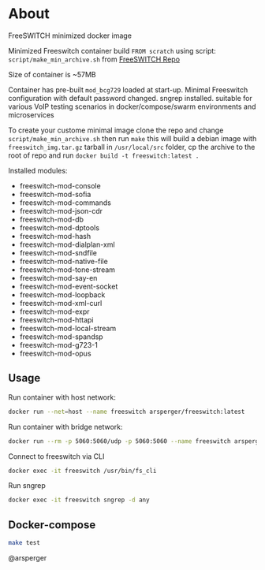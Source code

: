 # About

FreeSWITCH minimized docker image

Minimized Freeswitch container build `FROM scratch` using script: `script/make_min_archive.sh` from [FreeSWITCH Repo](https://github.com/signalwire/freeswitch/blob/f6c10f8622e997548a486e5bf4f700b37e12a4eb/docker/base_image/README.md)

Size of container is ~57MB

Container has pre-built `mod_bcg729` loaded at start-up.
Minimal Freeswitch configuration with default password changed.
sngrep installed.
suitable for various VoIP testing scenarios in docker/compose/swarm environments and microservices

To create your custome minimal image clone the repo and change `script/make_min_archive.sh` then run `make`
this will build a debian image with `freeswitch_img.tar.gz` tarball in `/usr/local/src` folder,
cp the archive to the root of repo and run `docker build -t freeswitch:latest .`

Installed modules:

- freeswitch-mod-console
- freeswitch-mod-sofia
- freeswitch-mod-commands
- freeswitch-mod-json-cdr
- freeswitch-mod-db
- freeswitch-mod-dptools
- freeswitch-mod-hash
- freeswitch-mod-dialplan-xml
- freeswitch-mod-sndfile
- freeswitch-mod-native-file
- freeswitch-mod-tone-stream
- freeswitch-mod-say-en
- freeswitch-mod-event-socket
- freeswitch-mod-loopback
- freeswitch-mod-xml-curl
- freeswitch-mod-expr
- freeswitch-mod-httapi
- freeswitch-mod-local-stream
- freeswitch-mod-spandsp
- freeswitch-mod-g723-1
- freeswitch-mod-opus

## Usage

Run container with host network:

```sh
docker run --net=host --name freeswitch arsperger/freeswitch:latest
```

Run container with bridge network:

```sh
docker run --rm -p 5060:5060/udp -p 5060:5060 --name freeswitch arsperger/freeswitch:latest
```

Connect to freeswitch via CLI

```sh
docker exec -it freeswitch /usr/bin/fs_cli
```

Run sngrep

```sh
docker exec -it freeswitch sngrep -d any
```

## Docker-compose

```sh
make test
```

@arsperger